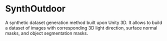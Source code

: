 # SynthOutdoor
A synthetic dataset generation method built upon Unity 3D. It allows to build a dataset of images with corresponding 3D light direction, surface normal masks, and object segmentation masks.

